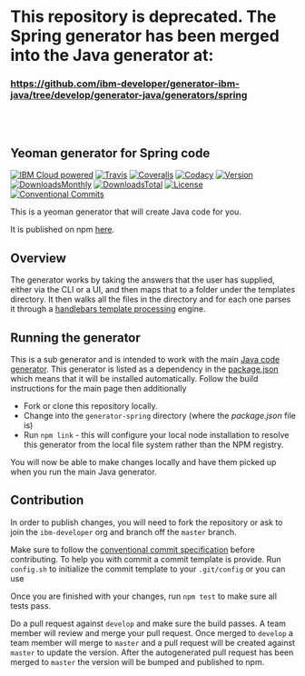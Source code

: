# This repository is deprecated. The Spring generator has been merged into the Java generator at: 
### https://github.com/ibm-developer/generator-ibm-java/tree/develop/generator-java/generators/spring
  
<br/><br/>

## Yeoman generator for Spring code

[![IBM Cloud powered][img-cloud-powered]][url-cloud]
[![Travis][img-travis]][url-travis]
[![Coveralls][img-coveralls-master]][url-coveralls-master]
[![Codacy][img-codacy]][url-codacy]
[![Version][img-version]][url-npm]
[![DownloadsMonthly][img-npm-downloads-monthly]][url-npm]
[![DownloadsTotal][img-npm-downloads-total]][url-npm]
[![License][img-license]][url-npm]
[![Conventional Commits](https://img.shields.io/badge/Conventional%20Commits-1.0.0-yellow.svg)](https://conventionalcommits.org)

[img-cloud-powered]: https://img.shields.io/badge/ibmcloud-powered-blue.svg
[url-cloud]: http://bluemix.net

[img-travis]: https://travis-ci.org/ibm-developer/generator-ibm-java-spring.svg?branch=master
[url-travis]: https://travis-ci.org/ibm-developer/generator-ibm-java-spring

[img-coveralls-master]: https://coveralls.io/repos/github/ibm-developer/generator-ibm-java-spring/badge.svg
[url-coveralls-master]: https://coveralls.io/github/ibm-developer/generator-ibm-java-spring

[img-codacy]: https://api.codacy.com/project/badge/Grade/a5893a4622094dc8920c8a372a8d3588?branch=development
[url-codacy]: https://www.codacy.com/app/ibm-developer/generator-ibm-java-spring

[img-version]: https://img.shields.io/npm/v/generator-ibm-java-spring.svg
[url-npm]: https://www.npmjs.com/package/generator-ibm-java-spring

[img-npm-downloads-monthly]: https://img.shields.io/npm/dm/generator-ibm-java-spring.svg

[img-npm-downloads-total]: https://img.shields.io/npm/dt/generator-ibm-java-spring.svg

[img-license]: https://img.shields.io/npm/l/generator-ibm-java-spring.svg

This is a yeoman generator that will create Java code for you.

It is published on npm [here](https://www.npmjs.com/package/generator-ibm-java-spring).

## Overview
The generator works by taking the answers that the user has supplied, either via the CLI or a UI, and then maps that
to a folder under the templates directory.
It then walks all the files in the directory and for each one parses it through a [handlebars template processing](http://handlebarsjs.com) engine.

## Running the generator

This is a sub generator and is intended to work with the main [Java code generator](https://github.com/ibm-developer/generator-ibm-java). This generator is listed as a dependency in the [package.json](https://github.ibm.com/arf/java-codegen-yeoman/blob/development/generator-java/package.json) which means that it will be installed automatically. Follow the build instructions for the main page then additionally

* Fork or clone this repository locally.
* Change into the `generator-spring` directory (where the *package.json* file is)
* Run `npm link` - this will configure your local node installation to resolve this generator from the local file system rather than the NPM registry.

You will now be able to make changes locally and have them picked up when you run the main Java generator.

## Contribution

In order to publish changes, you will need to fork the repository or ask to join the `ibm-developer` org and branch off the `master` branch.

Make sure to follow the [conventional commit specification](https://conventionalcommits.org/) before contributing. To help you with commit a commit template is provide.
Run `config.sh` to initialize the commit template to your `.git/config` or you can use

Once you are finished with your changes, run `npm test` to make sure all tests pass.

Do a pull request against `develop` and make sure the build passes. A team member will review and merge your pull request. Once merged to `develop` a team member will merge to `master` and a pull request will be created against `master` to update the version. After the autogenerated pull request has been merged to `master` the version will be bumped and published to npm.
